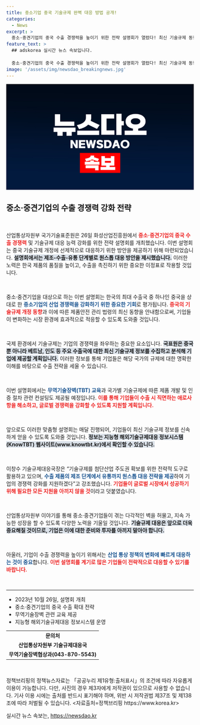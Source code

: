 ```yaml
---
title: 중소기업 중국 기술규제 완벽 대응 방법 공개!
categories:
  - News
excerpt: >
  중소·중견기업의 중국 수출 경쟁력을 높이기 위한 전략 설명회가 열렸다! 최신 기술규제 동향과 원스톱 대응 방안을 통해 수출 애로사항을 해소하고 글로벌 시장에서의 우위를 선점할 기회를 놓치지 마세요!
feature_text: >
  ## adskorea 실시간 뉴스 속보입니다.

  중소·중견기업의 중국 수출 경쟁력을 높이기 위한 전략 설명회가 열렸다! 최신 기술규제 동향과 원스톱 대응 방안을 통해 수출 애로사항을 해소하고 글로벌 시장에서의 우위를 선점할 기회를 놓치지 마세요!
image: '/assets/img/newsdao_breakingnews.jpg'
---
```


<p><img src="/assets/img/newsdao_breakingnews.jpg" alt="adskorea 속보" /></p>

<h2 data-ke-size="size26">중소·중견기업의 수출 경쟁력 강화 전략</h2>

<p data-ke-size="size16">&nbsp;</p>

<p>산업통상자원부 국가기술표준원은 26일 화성산업진흥원에서 <b><span style="color: #ee2323;">중소·중견기업의 중국 수출 경쟁력</span></b> 및 기술규제 대응 능력 강화를 위한 전략 설명회를 개최했습니다. 이번 설명회는 중국 기술규제 개정에 선제적으로 대응하기 위한 방안을 제공하기 위해 마련되었습니다. <b><span style="background-color: #21538527;">설명회에서는 제조-수출-유통 단계별로 원스톱 대응 방안을 제시했습니다.</span></b> 이러한 노력은 한국 제품의 품질을 높이고, 수출을 촉진하기 위한 중요한 이정표로 작용할 것입니다.</p>

<p data-ke-size="size16">&nbsp;</p>

<p>중소·중견기업을 대상으로 하는 이번 설명회는 한국의 최대 수출국 중 하나인 중국을 상대로 한 <b><span style="color: #1a5490;">중소기업의 산업 경쟁력을 강화하기 위한 중요한 기회</span></b>로 평가됩니다. <b><span style="color: #ee2323;">중국의 기술규제 개정 동향</span></b>과 이에 따른 제품안전 관리 법령의 최신 동향을 안내함으로써, 기업들이 변화하는 시장 환경에 효과적으로 적응할 수 있도록 도와줄 것입니다.</p>

<p data-ke-size="size16">&nbsp;</p>

<p>국제 환경에서 기술규제는 기업의 경쟁력을 좌우하는 중요한 요소입니다. <b><span style="background-color: #21538527;">국표원은 중국뿐 아니라 베트남, 인도 등 주요 수출국에 대한 최신 기술규제 정보를 수집하고 분석해 기업에 제공할 계획입니다.</span></b> 이러한 정보를 통해 기업들은 해당 국가의 규제에 대한 명확한 이해를 바탕으로 수출 전략을 세울 수 있습니다.</p>

<p data-ke-size="size16">&nbsp;</p>

<p>이번 설명회에서는 <b><span style="color: #1a5490;">무역기술장벽(TBT) 교육</span></b>과 국가별 기술규제에 따른 제품 개발 및 인증 절차 관련 컨설팅도 제공될 예정입니다. <b><span style="color: #ee2323;">이를 통해 기업들이 수출 시 직면하는 애로사항을 해소하고, 글로벌 경쟁력을 강화할 수 있도록 지원할 계획입니다.</span></b> </p>

<p data-ke-size="size16">&nbsp;</p>

<p>앞으로도 이러한 맞춤형 설명회는 매달 진행되어, 기업들이 최신 기술규제 정보를 신속하게 얻을 수 있도록 도와줄 것입니다. <b><span style="background-color: #21538527;">정보는 지능형 해외기술규제대응 정보시스템(KnowTBT) 웹사이트(www.knowtbt.kr)에서 확인할 수 있습니다.</span></b>  </p>

<p data-ke-size="size16">&nbsp;</p>

<p>이창수 기술규제대응국장은 “기술규제를 첨단산업 주도권 확보를 위한 전략적 도구로 활용하고 있으며, <b><span style="color: #1a5490;">수출 제품의 제조 단계에서 유통까지 원스톱 대응 전략을 제공</span></b>하여 기업의 경쟁력 강화를 지원하겠다”고 강조했습니다. <b><span style="color: #ee2323;">기업들이 글로벌 시장에서 성공하기 위해 필요한 모든 지원을 아끼지 않을 것</span></b>이라고 덧붙였습니다.</p>

<p data-ke-size="size16">&nbsp;</p>

<p>산업통상자원부 이야기를 통해 중소·중견기업들이 겪는 다각적인 벽을 허물고, 지속 가능한 성장을 할 수 있도록 다양한 노력을 기울일 것입니다. <b><span style="background-color: #21538527;">기술규제 대응은 앞으로 더욱 중요해질 것이므로, 기업은 이에 대한 준비와 투자를 아끼지 말아야 합니다.</span></b>  </p>

<p data-ke-size="size16">&nbsp;</p>

<p>아울러, 기업이 수출 경쟁력을 높이기 위해서는 <b><span style="color: #1a5490;">산업 통상 정책의 변화에 빠르게 대응하는 것이 중요</span></b>합니다. <b><span style="color: #ee2323;">이번 설명회를 계기로 많은 기업들이 전략적으로 대응할 수 있기를 바랍니다.</span></b>  </p>

<p data-ke-size="size16">&nbsp;</p>

<hr>

<ul>
  <li>2023년 10월 26일, 설명회 개최</li>
  <li>중소·중견기업의 중국 수출 확대 전략</li>
  <li>무역기술장벽 관련 교육 제공</li>
  <li>지능형 해외기술규제대응 정보시스템 운영</li>
</ul>

<table>
  <tr>
    <td style="text-align: center; height: 17px;"><b>문의처</b></td>
  </tr>
  <tr>
    <td style="text-align: center; height: 17px;"><b>산업통상자원부 기술규제대응국</b></td>
  </tr>
  <tr>
    <td style="text-align: center; height: 17px;"><b>무역기술장벽협상과(043-870-5543)</b></td>
  </tr>
</table>

<p data-ke-size="size16">&nbsp;</p>

<p>정책브리핑의 정책뉴스자료는 「공공누리 제1유형:출처표시」의 조건에 따라 자유롭게 이용이 가능합니다. 다만, 사진의 경우 제3자에게 저작권이 있으므로 사용할 수 없습니다. 기사 이용 시에는 출처를 반드시 표기해야 하며, 위반 시 저작권법 제37조 및 제138조에 따라 처벌될 수 있습니다. &lt;자료출처=정책브리핑 https://www.korea.kr></p>
실시간 뉴스 속보는, <a href="https://newsdao.kr" rel="dofollow">https://newsdao.kr</a>


